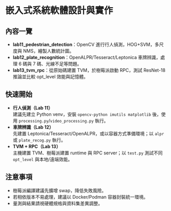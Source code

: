 # 嵌入式系統軟體設計與實作

## 內容一覽
- **lab11_pedestrian_detection**：OpenCV 進行行人偵測，HOG+SVM，多尺度與 NMS，繪製人數統計圖。
- **lab12_plate_recognition**：OpenALPR/Tesseract/Leptonica 車牌辨識，處理 6 碼與 7 碼、光線不足等問題。
- **lab13_tvm_rpc**：從原始碼建置 TVM，於樹莓派啟動 RPC，測試 ResNet-18 推論並比較 opt_level 效能與記憶體。

## 快速開始
- **行人偵測（Lab 11）**  
  建議先建立 Python venv，安裝 `opencv-python imutils matplotlib` 後，使用 `processing.py`/`video_processing.py` 執行。
- **車牌辨識（Lab 12）**  
  先建置 Leptonica/Tesseract/OpenALPR，或以容器方式準備環境；以 `alpr` 或 `plate_recog.py` 執行。
- **TVM + RPC（Lab 13）**  
  主機建置 TVM、樹莓派建置 runtime 與 RPC server；以 `test.py` 測試不同 `opt_level` 與本地/遠端效能。

## 注意事項
- 樹莓派編譯建議先擴增 swap，降低失敗風險。
- 若相依版本不易處理，建議以 Docker/Podman 容器封裝統一環境。
- 量測與結果請視硬體規格與資料集差異調整。

